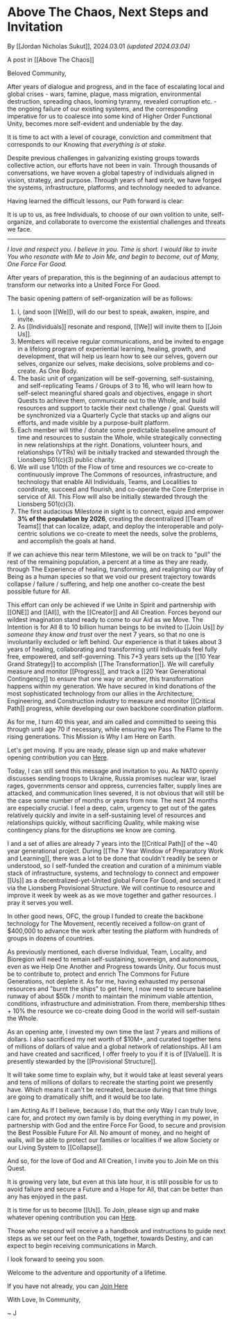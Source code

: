 # Above The Chaos, Next Steps and Invitation

By [[Jordan Nicholas Sukut]], 2024.03.01 _(updated 2024.03.04)_

A post in [[Above The Chaos]]  

Beloved Community, 

After years of dialogue and progress, and in the face of escalating local and global crises - wars, famine, plague, mass migration, environmental destruction, spreading chaos, looming tyranny, revealed corruption etc. - the ongoing failure of our existing systems, and the corresponding imperative for us to coalesce into some kind of Higher Order Functional Unity, becomes more self-evident and undeniable by the day. 

It is time to act with a level of courage, conviction and commitment that corresponds to our Knowing that *everything is at stake*. 

Despite previous challenges in galvanizing existing groups towards collective action, our efforts have not been in vain. Through thousands of conversations, we have woven a global tapestry of individuals aligned in vision, strategy, and purpose. Through years of hard work, we have forged the systems, infrastructure, platforms, and technology needed to advance. 

Having learned the difficult lessons, our Path forward is clear: 

It is up to us, as free Individuals, to choose of our own volition to unite, self-organize, and collaborate to overcome the existential challenges and threats we face. 

___
  
*I love and respect you. I believe in you. Time is short. I would like to invite You who resonate with Me to Join Me, and begin to become, out of Many, One Force For Good.* 

After years of preparation, this is the beginning of an audacious attempt to transform our networks into a United Force For Good. 

The basic opening pattern of self-organization will be as follows: 

1. I, (and soon [[We]]), will do our best to speak, awaken, inspire, and invite.  
2. As [[Individuals]] resonate and respond, [[We]] will invite them to [[Join Us]].  
3. Members will receive regular communications, and be invited to engage in a lifelong program of experiential learning, healing, growth, and development, that will help us learn how to see our selves, govern our selves, organize our selves, make decisions, solve problems and co-create. As One Body.  
4. The basic unit of organization will be self-governing, self-sustaining, and self-replicating Teams / Groups of 3 to 16, who will learn how to self-select meaningful shared goals and objectives, engage in short Quests to achieve them, communicate out to the Whole, and build resources and support to tackle their next challenge / goal. Quests will be synchronized via a Quarterly Cycle that stacks up and aligns our efforts, and made visible by a purpose-built platform.  
5. Each member will tithe / donate some predictable baseline amount of time and resources to sustain the Whole, while strategically connecting in new relationships at the right. Donations, volunteer hours, and relationships (VTRs) will be initially tracked and stewarded through the Lionsberg 501(c)(3) public charity. 
6. We will use 1/10th of the Flow of time and resources we co-create to continuously improve The Commons of resources, infrastructure, and technology that enable All Individuals, Teams, and Localities to coordinate, succeed and flourish, and co-operate the Core Enterprise in service of All. This Flow will also be initially stewarded through the Lionsberg 501(c)(3).  
7. The first audacious Milestone in sight is to connect, equip and empower **3% of the population by 2026**, creating the decentralized [[Team of Teams]] that can localize, adapt, and deploy the interoperable and poly-centric solutions we co-create to meet the needs, solve the problems, and accomplish the goals at hand. 

If we can achieve this near term Milestone, we will be on track to "pull" the rest of the remaining population, a percent at a time as they are ready, through The Experience of healing, transforming, and realigning our Way of Being as a human species so that we void our present trajectory towards collapse / failure / suffering, and help one another co-create the best possible future for All. 

This effort can only be achieved if we Unite in Spirit and partnership with [[ONE]] and [[All]], with the [[Creator]] and All Creation. Forces beyond our wildest imagination stand ready to come to our Aid as we Move. The Intention is for All 8 to 10 billion human beings to be invited to [[Join Us]] *by someone they know and trust* over the next 7 years, so that no one is involuntarily excluded or left behind. Our experience is that it takes about 3 years of healing, collaborating and transforming until Individuals feel fully free, empowered, and self-governing. This 7+3 years sets up the [[10 Year Grand Strategy]] to accomplish [[The Transformation]]. We will carefully measure and monitor [[Progress]], and track a [[20 Year Generational Contingency]] to ensure that one way or another, this transformation happens within my generation. We have secured in kind donations of the most sophisticated technology from our allies in the Architecture, Engineering, and Construction industry to measure and monitor [[Critical Path]] progress, while developing our own backbone coordination platform. 

As for me, I turn 40 this year, and am called and committed to seeing this through until age 70 if necessary, while ensuring we Pass The Flame to the rising generations. This Mission is Why I am Here on Earth. 

Let's get moving. If you are ready, please sign up and make whatever opening contribution you can [Here](https://jordannicholas.org/join_the_movement). 

Today, I can still send this message and invitation to you. As NATO openly discusses sending troops to Ukraine, Russia promises nuclear war, Israel rages, governments censor and oppress, currencies falter, supply lines are attacked, and communication lines severed, it is not obvious that will still be the case some number of months or years from now. The next 24 months are especially crucial. I feel a deep, calm, urgency to get out of the gates relatively quickly and invite in a self-sustaining level of resources and relationships quickly, without sacrificing Quality, while making wise contingency plans for the disruptions we know are coming. 

I and a set of allies are already 7 years into the [[Critical Path]] of the ~40 year generational project. During [[The 7 Year Window of Preparatory Work and Learning]], there was a lot to be done that couldn't readily be seen or understood, so I self-funded the creation and curation of a minimum viable stack of infrastructure, systems, and technology to connect and empower [[Us]] as a decentralized-yet-United global Force For Good, and secured it via the Lionsberg Provisional Structure. We will continue to resource and improve it week by week as as we move together and gather resources. I pray it serves you well. 

In other good news, OFC, the group I funded to create the backbone technology for The Movement, recently received a follow-on grant of $400,000 to advance the work after testing the platform with hundreds of groups in dozens of countries. 

As previously mentioned, each diverse Individual, Team, Locality, and Bioregion will need to remain self-sustaining, sovereign, and autonomous, even as we Help One Another and Progress towards Unity. Our focus must be to contribute to, protect and enrich The Commons for Future Generations, not deplete it. As for me, having exhausted my personal resources and "burnt the ships" to get Here, I now need to secure baseline runway of about $50k / month to maintain the minimum viable attention, conditions, infrastructure and administration. From there, membership tithes + 10% the resource we co-create doing Good in the world will self-sustain the Whole. 

As an opening ante, I invested my own time the last 7 years and millions of dollars. I also sacrificed my net worth of $10M+, and curated together tens of millions of dollars of value and a global network of relationships. All I am and have created and sacrificed, I offer freely to you if it is of [[Value]]. It is presently stewarded by the [[Provisional Structure]]. 

It will take some time to explain why, but it would take at least several years and tens of millions of dollars to recreate the starting point we presently have. Which means it can't be recreated, because during that time things are going to dramatically shift, and it would be too late. 

I am Acting As If I believe, because I do, that the only Way I can truly love, care for, and protect my own family is by doing everything in my power, in partnership with God and the entire Force For Good, to secure and provision the Best Possible Future For All. No amount of money, and no height of walls, will be able to protect our families or localities if we allow Society or our Living System to [[Collapse]]. 

And so, for the love of God and All Creation, I invite you to Join Me on this Quest. 

It is growing very late, but even at this late hour, it is still possible for us to avoid failure and secure a Future and a Hope for All, that can be better than any has enjoyed in the past. 

It is time for us to become [[Us]]. To Join, please sign up and make whatever opening contribution you can [Here](https://jordannicholas.org/join_the_movement). 

Those who respond will receive a a handbook and instructions to guide next steps as we set our feet on the Path, together, towards Destiny, and can expect to begin receiving communications in March. 

I look forward to seeing you soon. 

Welcome to the adventure and opportunity of a lifetime. 

If you have not already, you can [Join Here](https://jordannicholas.org/join_the_movement)

With Love, In Community, 

~ J 